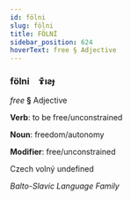 ```yaml
---
id: fölni
slug: fölni
title: FÖLNİ
sidebar_position: 624
hoverText: free § Adjective
---
```


### fölni&emsp;<span kind="abugida">ɤ͊ıƨɟ</span>

*free* **§** Adjective

**Verb**: to be free/unconstrained

**Noun**: freedom/autonomy

**Modifier**: free/unconstrained

Czech volný undefined

*Balto-Slavic Language Family*